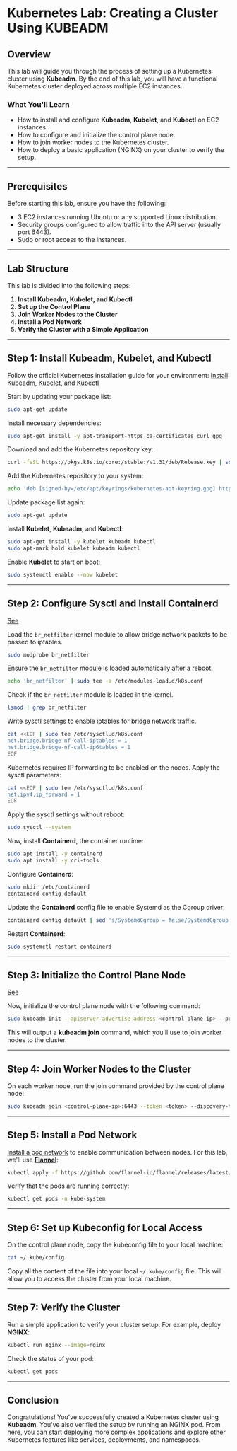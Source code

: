 
# Kubernetes Lab: Creating a Cluster Using KUBEADM

## Overview

This lab will guide you through the process of setting up a Kubernetes cluster using **Kubeadm**. By the end of this lab, you will have a functional Kubernetes cluster deployed across multiple EC2 instances.

### What You'll Learn

- How to install and configure **Kubeadm**, **Kubelet**, and **Kubectl** on EC2 instances.
- How to configure and initialize the control plane node.
- How to join worker nodes to the Kubernetes cluster.
- How to deploy a basic application (NGINX) on your cluster to verify the setup.

---

## Prerequisites

Before starting this lab, ensure you have the following:

- 3 EC2 instances running Ubuntu or any supported Linux distribution.
- Security groups configured to allow traffic into the API server (usually port 6443).
- Sudo or root access to the instances.

---

## Lab Structure

This lab is divided into the following steps:

1. **Install Kubeadm, Kubelet, and Kubectl**
2. **Set up the Control Plane**
3. **Join Worker Nodes to the Cluster**
4. **Install a Pod Network**
5. **Verify the Cluster with a Simple Application**

---

## Step 1: Install Kubeadm, Kubelet, and Kubectl

Follow the official Kubernetes installation guide for your environment: [Install Kubeadm, Kubelet, and Kubectl](https://kubernetes.io/docs/setup/production-environment/tools/kubeadm/install-kubeadm/#installing-kubeadm-kubelet-and-kubectl)

Start by updating your package list:

```bash
sudo apt-get update
```

Install necessary dependencies:

```bash
sudo apt-get install -y apt-transport-https ca-certificates curl gpg
```

Download and add the Kubernetes repository key:

```bash
curl -fsSL https://pkgs.k8s.io/core:/stable:/v1.31/deb/Release.key | sudo gpg --dearmor -o /etc/apt/keyrings/kubernetes-apt-keyring.gpg
```

Add the Kubernetes repository to your system:

```bash
echo 'deb [signed-by=/etc/apt/keyrings/kubernetes-apt-keyring.gpg] https://pkgs.k8s.io/core:/stable:/v1.31/deb/ /' | sudo tee /etc/apt/sources.list.d/kubernetes.list
```

Update package list again:

```bash
sudo apt-get update
```

Install **Kubelet**, **Kubeadm**, and **Kubectl**:

```bash
sudo apt-get install -y kubelet kubeadm kubectl
sudo apt-mark hold kubelet kubeadm kubectl
```

Enable **Kubelet** to start on boot:

```bash
sudo systemctl enable --now kubelet
```

---

## Step 2: Configure Sysctl and Install Containerd
[See](https://kubernetes.io/docs/setup/production-environment/container-runtimes/#containerd)

Load the `br_netfilter` kernel module to allow bridge network packets to be passed to iptables.

```bash
sudo modprobe br_netfilter
```

Ensure the `br_netfilter` module is loaded automatically after a reboot.

```bash
echo 'br_netfilter' | sudo tee -a /etc/modules-load.d/k8s.conf
```

Check if the `br_netfilter` module is loaded in the kernel.

```bash
lsmod | grep br_netfilter
```

Write sysctl settings to enable iptables for bridge network traffic.

```bash
cat <<EOF | sudo tee /etc/sysctl.d/k8s.conf
net.bridge.bridge-nf-call-iptables = 1
net.bridge.bridge-nf-call-ip6tables = 1
EOF
```

Kubernetes requires IP forwarding to be enabled on the nodes. Apply the sysctl parameters:

```bash
cat <<EOF | sudo tee /etc/sysctl.d/k8s.conf
net.ipv4.ip_forward = 1
EOF
```

Apply the sysctl settings without reboot:

```bash
sudo sysctl --system
```

Now, install **Containerd**, the container runtime:

```bash
sudo apt install -y containerd
sudo apt install -y cri-tools
```

Configure **Containerd**:

```bash
sudo mkdir /etc/containerd
containerd config default
```

Update the **Containerd** config file to enable Systemd as the Cgroup driver:

```bash
containerd config default | sed 's/SystemdCgroup = false/SystemdCgroup = true/' | sudo tee /etc/containerd/config.toml
```

Restart **Containerd**:

```bash
sudo systemctl restart containerd
```

---

## Step 3: Initialize the Control Plane Node

[See](https://kubernetes.io/docs/setup/production-environment/tools/kubeadm/create-cluster-kubeadm/#initializing-your-control-plane-node)

Now, initialize the control plane node with the following command:

```bash
sudo kubeadm init --apiserver-advertise-address <control-plane-ip> --pod-network-cidr "10.244.0.0/16" --upload-certs
```

This will output a **kubeadm join** command, which you'll use to join worker nodes to the cluster.

---

## Step 4: Join Worker Nodes to the Cluster

On each worker node, run the join command provided by the control plane node:

```bash
sudo kubeadm join <control-plane-ip>:6443 --token <token> --discovery-token-ca-cert-hash <hash>
```

---

## Step 5: Install a Pod Network

[Install a pod network](https://kubernetes.io/docs/setup/production-environment/tools/kubeadm/create-cluster-kubeadm/#pod-network) to enable communication between nodes. For this lab, we'll use [**Flannel**](https://kubernetes.io/docs/concepts/cluster-administration/addons/#networking-and-network-policy):

```bash
kubectl apply -f https://github.com/flannel-io/flannel/releases/latest/download/kube-flannel.yml
```

Verify that the pods are running correctly:

```bash
kubectl get pods -n kube-system
```

---

## Step 6: Set up Kubeconfig for Local Access

On the control plane node, copy the kubeconfig file to your local machine:

```bash
cat ~/.kube/config
```

Copy all the content of the file into your local `~/.kube/config` file. This will allow you to access the cluster from your local machine.

---

## Step 7: Verify the Cluster

Run a simple application to verify your cluster setup. For example, deploy **NGINX**:

```bash
kubectl run nginx --image=nginx
```

Check the status of your pod:

```bash
kubectl get pods
```

---

## Conclusion

Congratulations! You've successfully created a Kubernetes cluster using **Kubeadm**. You've also verified the setup by running an NGINX pod. From here, you can start deploying more complex applications and explore other Kubernetes features like services, deployments, and namespaces.
